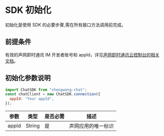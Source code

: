 # SDK 初始化

初始化是使用 SDK 的必要步骤,需在所有接口方法调用前完成。

## 前提条件

有效的声网即时通讯 IM 开发者账号和 appId，详见[声网即时通讯云控制台的相关文档](enable_and_configure_IM.html#创建应用)。

## 初始化参数说明

```javascript
import ChatSDK from "shengwang-chat";
const chatClient = new ChatSDK.connection({
  appId: "Your appId",
});
```

| 参数  | 类型   | 是否必需 | 描述               |
| ----- | ------ | -------- | ------------------ |
| appId | String | 是       | 声网应用的唯一标识 |

